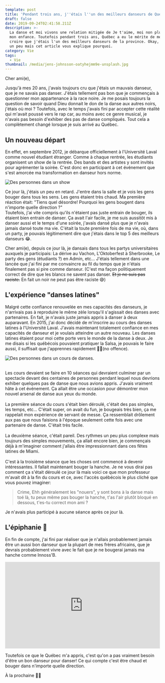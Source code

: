 ```yaml
---
template: post
title: 'Pendant trois ans, j''étais l''un des meilleurs danseurs de Québec ou presque.'
draft: false
date: 2019-09-24T02:41:58.211Z
description: >-
  La danse et moi vivons une relation mitigée de Je t'aime, moi non plus depuis
  mon enfance. Toutefois pendant trois ans, Québec a eu le mérite de me faire
  croire que j'étais l'un des meilleurs danseurs de la province. Okay, j'exagère
  un peu mais cet article vous explique pourquoi.
category: Vie
tags:
  - Vie
thumbnail: /media/jens-johnsson-oatyhejmm9e-unsplash.jpg
---
```

Cher ami(e),

Jusqu'à mes 20 ans, j'avais toujours cru que j'étais un mauvais danseur, que je ne savais pas danser. J'étais tellement pas bon que je commençais à questionner mon appartenance à la race noire. Je me posais toujours la question de savoir quand Dieu donnait le don de la danse aux autres noirs, j'étais où moi ? Toutefois, avec le temps j'avais fini par accepter cette réalité qui m'avait poussé vers le rap car, au moins avec ce genre musical, je n'avais pas besoin d'exhiber des pas de danse compliqués. Tout cela a complètement changé lorsque je suis arrivé au Québec.

## Un nouveau départ

En effet, en septembre 2012, je débarque officiellement à l'Université Laval comme nouvel étudiant étranger. Comme à chaque rentrée, les étudiants organisent un show de la rentrée. Des bands et des artistes y sont invités pour agrémenter la soirée. C'est donc en participant à cet événement que s'est amorcée ma transformation en danseur hors norme. 

![Des personnes dans un show](/media/showulaval.jpg "Show de la rentrée, Université Laval")

Ce jour là, j'étais un peu en retard. J'entre dans la salle et je vois les gens bouger dans tous les sens. Les gens étaient très chaud. Ma première réaction était: "Tiens quel désordre! Pourquoi les gens bougent dans n'importe quelle direction ?"\
Toutefois, j'ai vite compris qu'ils n'étaient pas juste entrain de bouger, ils étaient bien entrain de danser. Ça avait l'air facile, je me suis aussitôt mis à danser aussi et le temps d'une soirée, j'avais dansé plus que je n'avais jamais dansé toute ma vie. C'était la toute première fois de ma vie, où, dans un party, je pouvais légitimement dire que j'étais dans le top 5 des meilleurs danseurs 😂.

Cher ami(e), depuis ce jour là, je dansais dans tous les partys universitaires auxquels je participais: La dérive au Vachon, L'Oktoberfest à Sherbrooke, Le party des gens (étudiants ?) en Admin, etc... J'étais tellement dans une lancée que j'ai fini par me convaincre au fil du temps que je n'étais finalement pas si pire comme danseur. (C'est ma façon politiquement correct de dire que les blancs ne savent pas danser. ~~Et je ne suis pas raciste.~~ En fait un noir ne peut pas être raciste 😅)

## L'expérience "danses latines"

Malgré cette confiance renouvelée en mes capacités des danseurs, je n'arrivais pas à reproduire le même zèle lorsqu'il s'agissait des danses avec partenaires. En fait, je n'avais juste jamais appris à danser à deux auparavant. En 2015, j'ai donc décidé de m'inscrire au cours des danses latines à l'Université Laval. J'avais maintenant totalement confiance en mes capacités de danseur et je voulais atteindre un autre nouveau. Les danses latines étaient pour moi cette porte vers le monde de la danse à deux. Je me disais si les québécois pouvaient pratiquer la Salsa, je pouvais le faire aussi, il suffisait que j'apprennes rapidement 🤞🏾(no offence).

![Des personnes dans un cours de danses.](/media/danses-latines.jpg "Cours de danses latines à l'Université Laval")

\
Les cours devaient se faire en 10 séances qui devraient culminer par un spectacle devant des centaines de personnes pendant lequel nous devrions exhiber quelques pas de danse que nous avions appris. J'avais vraiment hâte à cet événement. Ça allait être une occasion pour démontrer  mon nouvel arsenal de danse aux yeux du monde.\
\
La première séance du cours s'était bien déroulé, c'était des pas simples, les temps, etc... C'était super, on avait du fun, je bougeais très bien, ça me rappelait mon expérience de servant de messe. Ça ressemblait drôlement aux pas que nous faisions à l'époque seulement cette fois avec une partenaire de danse. C'était très facile.\
\
La deuxième séance, c'était pareil. Des rythmes un peu plus complexe mais toujours des simples mouvements, ça allait encore bien, je commençais déjà à m'imaginer comment j'allais être impressionnant dans ces fêtes latines de Miami.\
\
C'est à la troisième séance que les choses ont commencé à devenir intéressantes. Il fallait maintenant bouger la hanche. Je ne vous dirai pas comment ça s'était déroulé ce jour là mais voici ce que mon professeur m'avait dit à la fin du cours et ce, avec l'accès québécois le plus cliché que vous pouvez imaginer:

> Crime, Ehh généralement les "nouers", y sont bons à la danse mais toé là, tu peux même pas bouger la hanche, t'as l'air plutôt bloqué en dessous, t'es-tu correct mon ami ?

Je n'avais plus participé à aucune séance après ce jour là.

## L'épiphanie 🤯

En fin de compte, j'ai fini par réaliser que je n'allais probablement jamais être un aussi bon danseur que la plupart de mes frères africains, que je devrais probablement vivre avec le fait que je ne bougerai jamais ma hanche comme Innoss'B.

<div><div style="width:100%;height:0;padding-bottom:56%;position:relative;"><iframe src="https://giphy.com/embed/lnOnChb7hh1OLZj6d9?video=0" width="100%" height="100%" style="position:absolute" frameBorder="0" class="giphy-embed" allowFullScreen></iframe></div></div>



Toutefois ce que le Québec m'a appris, c'est qu'on a pas vraiment besoin d'être un bon danseur pour danser! Ce qui compte c'est être chaud et bouger dans n'importe quelle direction.

À la prochaine ✌🏾
